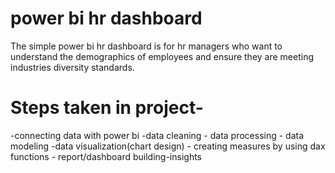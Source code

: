# power bi hr dashboard
The simple power bi hr dashboard is for hr managers who want to understand the demographics of employees and ensure they are meeting industries diversity standards.
# Steps taken in project-
-connecting data with power bi
-data cleaning - data processing - data modeling 
-data visualization(chart design) - creating measures by using dax functions -  report/dashboard building-insights

